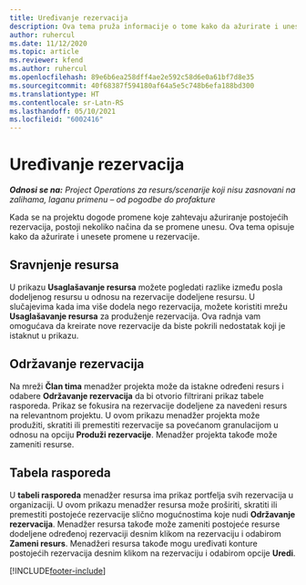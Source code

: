 ```yaml
---
title: Uređivanje rezervacija
description: Ova tema pruža informacije o tome kako da ažurirate i unesete promene u rezervacije.
author: ruhercul
ms.date: 11/12/2020
ms.topic: article
ms.reviewer: kfend
ms.author: ruhercul
ms.openlocfilehash: 89e6b6ea258dff4ae2e592c58d6e0a61bf7d8e35
ms.sourcegitcommit: 40f68387f594180af64a5e5c748b6efa188bd300
ms.translationtype: HT
ms.contentlocale: sr-Latn-RS
ms.lasthandoff: 05/10/2021
ms.locfileid: "6002416"
---
```

# <a name="edit-bookings"></a>Uređivanje rezervacija

_**Odnosi se na:** Project Operations za resurs/scenarije koji nisu zasnovani na zalihama, laganu primenu – od pogodbe do profakture_


Kada se na projektu dogode promene koje zahtevaju ažuriranje postojećih rezervacija, postoji nekoliko načina da se promene unesu. Ova tema opisuje kako da ažurirate i unesete promene u rezervacije.

## <a name="resource-reconciliation"></a>Sravnjenje resursa

U prikazu **Usaglašavanje resursa** možete pogledati razlike između posla dodeljenog resursu u odnosu na rezervacije dodeljene resursu. U slučajevima kada ima više dodela nego rezervacija, možete koristiti mrežu **Usaglašavanje resursa** za produženje rezervacija. Ova radnja vam omogućava da kreirate nove rezervacije da biste pokrili nedostatak koji je istaknut u prikazu.

## <a name="maintain-bookings"></a>Održavanje rezervacija

Na mreži **Član tima** menadžer projekta može da istakne određeni resurs i odabere **Održavanje rezervacija** da bi otvorio filtrirani prikaz tabele rasporeda. Prikaz se fokusira na rezervacije dodeljene za navedeni resurs na relevantnom projektu. U ovom prikazu menadžer projekta može produžiti, skratiti ili premestiti rezervacije sa povećanom granulacijom u odnosu na opciju **Produži rezervacije**. Menadžer projekta takođe može zameniti resurse.

## <a name="schedule-board"></a>Tabela rasporeda

U **tabeli rasporeda** menadžer resursa ima prikaz portfelja svih rezervacija u organizaciji. U ovom prikazu menadžer resursa može proširiti, skratiti ili premestiti postojeće rezervacije slično mogućnostima koje nudi **Održavanje rezervacija**. Menadžer resursa takođe može zameniti postojeće resurse dodeljene određenoj rezervaciji desnim klikom na rezervaciju i odabirom **Zameni resurs**. Menadžeri resursa takođe mogu uređivati konture postojećih rezervacija desnim klikom na rezervaciju i odabirom opcije **Uredi**.


[!INCLUDE[footer-include](../includes/footer-banner.md)]
